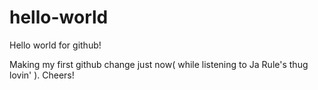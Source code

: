 # hello-world
Hello world for github!

Making my first github change just now( while listening to Ja Rule's thug lovin' ).
Cheers!
